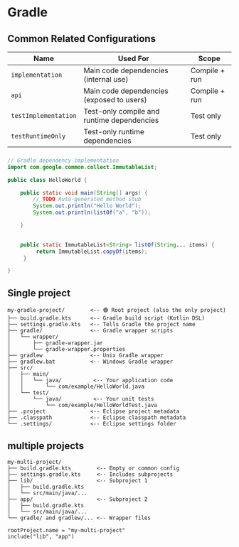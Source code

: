 # Gradle
## Common Related Configurations

| Name                 | Used For                                   | Scope         |
| -------------------- | ------------------------------------------ | ------------- |
| `implementation`     | Main code dependencies (internal use)      | Compile + run |
| `api`                | Main code dependencies (exposed to users)  | Compile + run |
| `testImplementation` | Test-only compile and runtime dependencies | Test only     |
| `testRuntimeOnly`    | Test-only runtime dependencies             | Test only     |


###
``` java
// Gradle dependency implementation
import com.google.common.collect.ImmutableList;

public class HelloWorld {

	public static void main(String[] args) {
		// TODO Auto-generated method stub
		System.out.println("Hello World");
		System.out.println(listOf("a", "b"));

	}
	

	public static ImmutableList<String> listOf(String... items) {
	     return ImmutableList.copyOf(items);
	 }

}
```

## Single project
```
my-gradle-project/        <-- 🟢 Root project (also the only project)
├── build.gradle.kts      <-- Gradle build script (Kotlin DSL)
├── settings.gradle.kts   <-- Tells Gradle the project name
├── gradle/               <-- Gradle wrapper scripts
│   └── wrapper/
│       ├── gradle-wrapper.jar
│       └── gradle-wrapper.properties
├── gradlew               <-- Unix Gradle wrapper
├── gradlew.bat           <-- Windows Gradle wrapper
├── src/
│   ├── main/
│   │   └── java/          <-- Your application code
│   │       └── com/example/HelloWorld.java
│   └── test/
│       └── java/          <-- Your unit tests
│           └── com/example/HelloWorldTest.java
├── .project              <-- Eclipse project metadata
├── .classpath            <-- Eclipse classpath metadata
└── .settings/            <-- Eclipse settings folder
```
## multiple projects  
```
my-multi-project/
├── build.gradle.kts        <-- Empty or common config
├── settings.gradle.kts     <-- Includes subprojects
├── lib/                    <-- Subproject 1
│   ├── build.gradle.kts
│   └── src/main/java/...
├── app/                    <-- Subproject 2
│   ├── build.gradle.kts
│   └── src/main/java/...
└── gradle/ and gradlew/... <-- Wrapper files
```
```
rootProject.name = "my-multi-project"
include("lib", "app")
```
